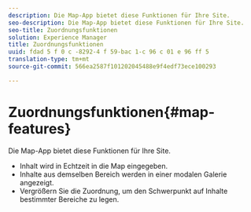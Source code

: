```yaml
---
description: Die Map-App bietet diese Funktionen für Ihre Site.
seo-description: Die Map-App bietet diese Funktionen für Ihre Site.
seo-title: Zuordnungsfunktionen
solution: Experience Manager
title: Zuordnungsfunktionen
uuid: fdad 5 f 0 c -8292-4 f 59-bac 1-c 96 c 01 e 96 ff 5
translation-type: tm+mt
source-git-commit: 566ea2587f101202045488e9f4edf73ece100293

---
```



# Zuordnungsfunktionen{#map-features}

Die Map-App bietet diese Funktionen für Ihre Site.



* Inhalt wird in Echtzeit in die Map eingegeben.
* Inhalte aus demselben Bereich werden in einer modalen Galerie angezeigt.
* Vergrößern Sie die Zuordnung, um den Schwerpunkt auf Inhalte bestimmter Bereiche zu legen.

